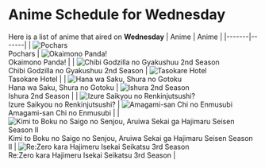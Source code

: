 # Anime Schedule for Wednesday
Here is a list of anime that aired on **Wednesday** 
| Anime | Anime |
|-------|-------|
| ![Pochars](https://cdn.myanimelist.net/images/anime/1155/145243.webp)<br>Pochars | ![Okaimono Panda!](https://cdn.myanimelist.net/images/anime/1171/145891.webp)<br>Okaimono Panda! |
| ![Chibi Godzilla no Gyakushuu 2nd Season](https://cdn.myanimelist.net/images/anime/1102/142428.webp)<br>Chibi Godzilla no Gyakushuu 2nd Season | ![Tasokare Hotel](https://cdn.myanimelist.net/images/anime/1974/147269.webp)<br>Tasokare Hotel |
| ![Hana wa Saku, Shura no Gotoku](https://cdn.myanimelist.net/images/anime/1787/146809.webp)<br>Hana wa Saku, Shura no Gotoku | ![Ishura 2nd Season](https://cdn.myanimelist.net/images/anime/1699/146979.webp)<br>Ishura 2nd Season |
| ![Izure Saikyou no Renkinjutsushi?](https://cdn.myanimelist.net/images/anime/1431/146222.webp)<br>Izure Saikyou no Renkinjutsushi? | ![Amagami-san Chi no Enmusubi](https://cdn.myanimelist.net/images/anime/1303/147193.webp)<br>Amagami-san Chi no Enmusubi |
| ![Kimi to Boku no Saigo no Senjou, Aruiwa Sekai ga Hajimaru Seisen Season II](https://cdn.myanimelist.net/images/anime/1660/143460.webp)<br>Kimi to Boku no Saigo no Senjou, Aruiwa Sekai ga Hajimaru Seisen Season II | ![Re:Zero kara Hajimeru Isekai Seikatsu 3rd Season](https://cdn.myanimelist.net/images/anime/1706/144725.webp)<br>Re:Zero kara Hajimeru Isekai Seikatsu 3rd Season |

